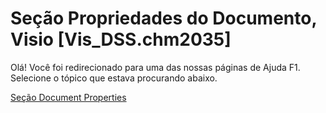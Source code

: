 
# Seção Propriedades do Documento, Visio [Vis_DSS.chm2035]

Olá! Você foi redirecionado para uma das nossas páginas de Ajuda F1. Selecione o tópico que estava procurando abaixo.

[Seção Document Properties](http://msdn.microsoft.com/library/1e6f6448-b52a-c1f3-613f-10ea34d5286e%28Office.15%29.aspx)
